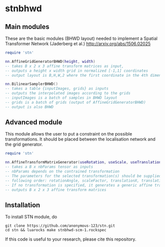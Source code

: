 # stnbhwd

## Main modules

These are the basic modules (BHWD layout) needed to implement a Spatial Transformer Network (Jaderberg et al.) http://arxiv.org/abs/1506.02025

``` lua
require 'stn'

nn.AffineGridGeneratorBHWD(height, width)
-- takes B x 2 x 3 affine transform matrices as input, 
-- outputs a height x width grid in normalized [-1,1] coordinates
-- output layout is B,H,W,2 where the first coordinate in the 4th dimension is y, and the second is x

nn.BilinearSamplerBHWD()
-- takes a table {inputImages, grids} as inputs
-- outputs the interpolated images according to the grids
-- inputImages is a batch of samples in BHWD layout
-- grids is a batch of grids (output of AffineGridGeneratorBHWD)
-- output is also BHWD
```

## Advanced module

This module allows the user to put a constraint on the possible transformations.
It should be placed between the localisation network and the grid generator.

``` lua
require 'stn'

nn.AffineTransformMatrixGenerator(useRotation, useScale, useTranslation)
-- takes a B x nbParams tensor as inputs
-- nbParams depends on the contrained transformation
-- The parameters for the selected transformation(s) should be supplied in the
-- following order: rotationAngle, scaleFactor, translationX, translationY
-- If no transformation is specified, it generates a generic affine transformation (nbParams = 6)
-- outputs B x 2 x 3 affine transform matrices
```

## Installation
To install STN module, do
  ```Shell
  git clone https://github.com/anonymous-123/stn.git
  cd stn && luarocks make stnbhwd-scm-1.rockspec
  ```
  
If this code is useful to your research, please cite this repository.
